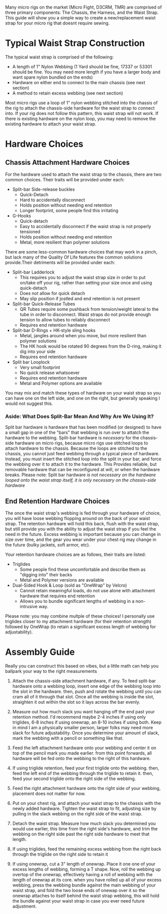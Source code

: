 Many micro rigs on the market (Micro Fight, D3CRM, TMR) are comprised of three primary components: The Chassis, the Harness, and the Waist Strap. This guide will show you a simple way to create a new/replacement waist strap for your micro rig that doesnt require sewing.

# Typical Waist Strap Construction

The typical waist strap is comprised of the following:
- A length of 1" Nylon Webbing (1 Yard should be fine, 17337 or 53301 should be fine. You may need more length if you have a larger body and want spare nylon bundled on the ends)
- Hardware on either end to connect to the main chassis (see next section)
- A method to retain excess webbing (see next section)

Most micro rigs use a loop of 1" nylon webbing stitched into the chassis of the rig to attach the chassis-side hardware for the waist strap to connect into. If your rig does not follow this pattern, this waist strap will not work. If there is existing hardware on the nylon loop, you may need to remove the existing hardware to attach your waist strap.

# Hardware Choices
## Chassis Attachment Hardware Choices

For the hardware used to attach the waist strap to the chassis, there are two common choices. Their traits will be provided under each:
- Split-bar Side-release buckles
    - Quick-Detach
    - Hard to accidentally disconnect
    - Holds position without needing end retention
    - Longer footprint, some people find this irritating
- G-Hooks
    - Quick-detach
    - Easy to accidentally disconnect if the waist strap is not properly tensioned
    - Holds position without needing end retention
    - Metal, more resilient than polymer solutions

There are some less-common hardware choices that may work in a pinch, but lack many of the Quality Of Life features the common solutions provide.Their detriments will be provided under each:
- Split-bar Ladderlock 
    - This requires you to adjust the waist strap size in order to put on/take off your rig, rather than setting your size once and using quick-detach
    - Does not allow for quick detach
    - May slip position if jostled and end retention is not present
- Split-bar Quick-Release Tubes
    - QR Tubes require some pushback from tension/weight lateral to the tube in order to disconnect. Waist straps do not provide enough tension to allow tubes to reliably disconnect
    - Requires end retention hardware
- Split-bar D-Rings + HK-style sling hooks
    - Metal, jangles around when you move, but more resilient than polymer solutions
    - The HK hook would be rotated 90 degrees from the D-ring, making it dig into your side
    - Requires end retention hardware
- Split bar Looplock
    - Very small footprint
    - No quick release whatsoever
    - Requires end retention hardware
    - Metal and Polymer options are available

You may mix and match these types of hardware on your waist strap so you can have one on the left side, and one on the right, but generally speaking I would not suggest this.

### Aside: What Does Split-Bar Mean And Why Are We Using It?

Split bar hardware is hardware that has been modified (or designed) to have a small gap in one of the "bars" that webbing is run over to attatch the hardware to the webbing. Split-bar hardware is *necessary* for the chassis-side hardware on micro rigs, because micro rigs use stitched loops to attach hardware to the chassis. Because the loops are stitched to the chassis, you cannot just feed webbing through a typical piece of hardware. Instead, you must insert the stitched loop into the split in your bar, and force the webbing over it to attach it to the hardware. This Provides reliable, but removable hardware that can be reconfigured at will, or when the hardware breaks. Please note: Split bar hardware *is not necessary on the hardware looped onto the waist strap itself, it is only necessary on the chassis-side hardware*

## End Retention Hardware Choices

The once the waist strap's webbing is fed through your hardware of choice, you will have loose webbing flopping around on the back of your waist strap. The retention hardware will hold this back, flush with the waist strap, but still provide you with the ability to adjust the waist strap if you feel the need in the future. Excess webbing is important because you can change in size over time, and the gear you wear under your chest rig may change in the future (bulky jackets, soft armor, etc).

Your retention hardware choices are as follows, their traits are listed:
- Triglides
    - Some people find these uncomfortable and describe them as "digging into" their backs
    - Metal and Polymer versions are available
- Dual-Sided Hook & Loop (sold as "OneWrap" by Velcro)
    - Cannot retain meaningful loads, do not use alone with attachment hardware that requires end retention
    - Allows you to bundle significant lengths of webbing in a non-intrusive way.

Please note: you may combine multple of these choices! I personally use triglides closer to my attachment hardware (for their retention strength) followed by OneWrap (to retain a significant excess length of webbing for adjustability).

# Assembly Guide

Really you can construct this based on vibes, but a little math can help you ballpark your way to the right measurements

1. Attach the chassis-side attachment hardware, if any. To feed split-bar hardware onto a webbing loop, insert one edge of the webbing loop into the slot in the hardware. then, push and rotate the webbing until you can cram all of it through that slot. Once all the webbing is inside the slot, straighten it out within the slot so it lays across the bar evenly.

2. Measure out how much slack you want hanging off the end past your retention method. I'd recommend maybe 2-4 inches if using only triglides, 6-8 inches if using onewrap, an 8-10 inches if using both. Keep in mind I am a physically smaller person, larger folks may need more slack for future adjustability. Once you determine your amount of slack, mark the webbing with a pencil or something like that.

3. Feed the left attachment hardware onto your webbing and center it on top of the pencil mark you made earlier. from this point forwards, all hardware will be fed onto the webbing to the right of this hardware.

4. If using triglide retention, feed your first triglide onto the webbing. then, feed the left end of the webbing through the triglide to retain it. then, feed your second triglide onto the right side of the webbing.

4. Feed the right attachment hardware onto the right side of your webbing, placement does not matter for now.

5. Put on your chest rig, and attach your waist strap to the chassis with the newly added hardware. Tighten the waist strap to fit, adjusting size by pulling in the slack webbing on the right side of the waist strap.

6. Detach the waist strap. Measure how much slack you determined you would use earlier, this time from the right side's hardware, and trim the webbing on the right side past the right side hardware to meet that length. 

7. If using triglides, feed the remaining excess webbing from the right back through the triglide on the right side to retain it

8. If using onewrap, cut a 3" length of onewrap. Place it one one of your excess lengths of webbing, forming a T shape. Now, roll the webbing up overtop of the onewrap, effectively having a roll of webbing with the length of onewrap at its core. when you have rolled up all of your excess webbing, press the webbing bundle against the main webbing of your waist strap, and fold the two loose ends of onewap over it so the onewrap attaches to itself behind the waist strap webbing, this will hold the bundle against your waist strap in case you ever need future adjustment.